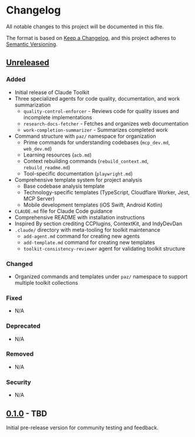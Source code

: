 # Changelog

All notable changes to this project will be documented in this file.

The format is based on [Keep a Changelog](https://keepachangelog.com/en/1.1.0/),
and this project adheres to [Semantic Versioning](https://semver.org/spec/v2.0.0.html).

## [Unreleased]

### Added
- Initial release of Claude Toolkit
- Three specialized agents for code quality, documentation, and work summarization
  - `quality-control-enforcer` - Reviews code for quality issues and incomplete implementations
  - `research-docs-fetcher` - Fetches and organizes web documentation
  - `work-completion-summarizer` - Summarizes completed work
- Command structure with `paz/` namespace for organization
  - Prime commands for understanding codebases (`mcp_dev.md`, `web_dev.md`)
  - Learning resources (`acb.md`)
  - Context rebuilding commands (`rebuild_context.md`, `rebuild_readme.md`)
  - Tool-specific documentation (`playwright.md`)
- Comprehensive template system for project analysis
  - Base codebase analysis template
  - Technology-specific templates (TypeScript, Cloudflare Worker, Jest, MCP Server)
  - Mobile development templates (iOS Swift, Android Kotlin)
- `CLAUDE.md` file for Claude Code guidance
- Comprehensive README with installation instructions
- Inspired By section crediting CCPlugins, ContextKit, and IndyDevDan
- `.claude/` directory with meta-tooling for toolkit maintenance
  - `add-agent.md` command for creating new agents
  - `add-template.md` command for creating new templates
  - `toolkit-consistency-reviewer` agent for validating toolkit structure

### Changed
- Organized commands and templates under `paz/` namespace to support multiple toolkit collections

### Fixed
- N/A

### Deprecated
- N/A

### Removed
- N/A

### Security
- N/A

## [0.1.0] - TBD

Initial pre-release version for community testing and feedback.

[Unreleased]: https://github.com/[username]/claude-toolkit/compare/v0.1.0...HEAD
[0.1.0]: https://github.com/[username]/claude-toolkit/releases/tag/v0.1.0